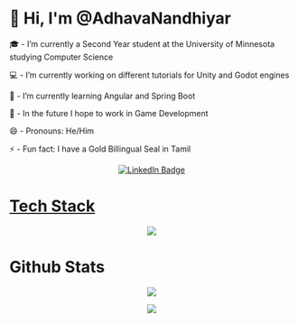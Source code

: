 # 👋 Hi, I'm @AdhavaNandhiyar
🎓 - I’m currently a Second Year student at the University of Minnesota studying Computer Science

💻 - I’m currently working on different tutorials for Unity and Godot engines

🧠 - I’m currently learning Angular and Spring Boot

📆 - In the future I hope to work in Game Development

😄 - Pronouns: He/Him

⚡ - Fun fact: I have a Gold Billingual Seal in Tamil

<div id="badges" align="center">
  <a href="https://www.linkedin.com/in/adhavanandhiyar/">
    <img src="https://img.shields.io/badge/LinkedIn-blue?style=for-the-badge&logo=linkedin&logoColor=white" alt="LinkedIn Badge"/>
</div>

# Tech Stack
<p align="center">
  <a href="https://skillicons.dev">
    <img src="https://skillicons.dev/icons?i=vscode,unity,godot,swift,cs,java,python" />
  </a>
</p>

# Github Stats

<div align="center"> 
  
![](https://github-readme-stats.vercel.app/api?username=AdhavaNandhiyar&show_icons=true&include_all_commits=false&count_private=false&hide=contribs&theme=radical)

![](https://github-readme-stats.vercel.app/api/top-langs/?username=AdhavaNandhiyar&layout=compact&theme=radical)
</div>
